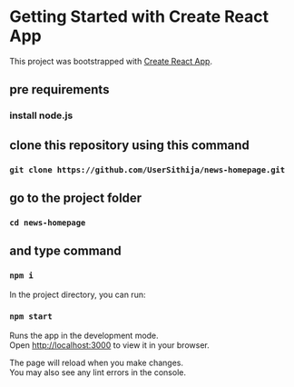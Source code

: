 # Getting Started with Create React App

This project was bootstrapped with [Create React App](https://github.com/facebook/create-react-app).

## pre requirements
   ### install node.js
   
   

## clone this repository using this command
   ### `git clone https://github.com/UserSithija/news-homepage.git`

## go to the project folder

  ### `cd news-homepage`

## and type command

  ### `npm i`

In the project directory, you can run:

   ### `npm start`

Runs the app in the development mode.\
Open [http://localhost:3000](http://localhost:3000) to view it in your browser.

The page will reload when you make changes.\
You may also see any lint errors in the console.

